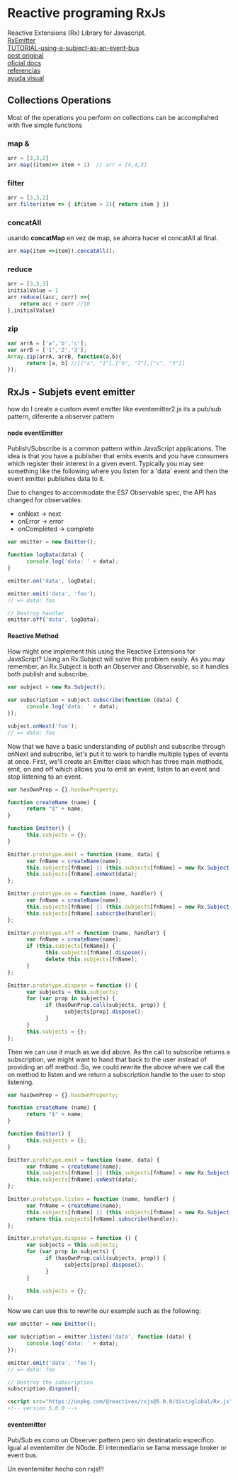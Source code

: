# Reactive programing RxJs
Reactive Extensions (Rx) Library for Javascript.  
[RxEmitter](https://github.com/a-jie/RxEmitter)  
[TUTORIAL-using-a-subject-as-an-event-bus](https://egghead.io/lessons/rxjs-using-a-subject-as-an-event-bus)  
[post original](https://github.com/Reactive-Extensions/RxJS/blob/master/doc/howdoi/eventemitter.md)  
[oficial docs](http://reactivex.io/rxjs/manual/overview.html#introduction)  
[referencias](https://www.learnrxjs.io/)  
[ayuda visual](https://rxmarbles.com/)  

## Collections Operations 
Most of the operations you perform on collections can be accomplished with five simple functions

### map & 
```javascript
arr = [3,3,2]
arr.map((item)=> item + 1)  // arr = [4,4,3]
```
### filter
```javascript
arr = [3,3,2]
arr.filter(item => { if(item > 2){ return item } })
```
### concatAll
usando **concatMap** en vez de map, se ahorra hacer el concatAll al final.
```javascript
arr.map(item =>item}).concatAll();
```
### reduce
```javascript
arr = [3,3,3]
initialValue = 1
arr.reduce((acc, curr) =>{
	return acc + curr //10
},initialValue)
```
### zip
```javascript
var arrA = ['a','b','c'];
var arrB = ['1','2','3'];
Array.zip(arrA, arrB, function(a,b){
      return [a, b] //[["a", "1"],["b", "2"],["c", "3"]]
});
```




## RxJs - Subjets event emitter
how do I create a custom event emitter like eventemitter2.js
its a pub/sub pattern, diferente a observer pattern

#### node eventEmitter

Publish/Subscribe is a common pattern within JavaScript applications. The idea is that you have a publisher that emits events and you have consumers which register their interest in a given event. Typically you may see something like the following where you listen for a 'data' event and then the event emitter publishes data to it.


Due to changes to accommodate the ES7 Observable spec, the API has changed for observables:

- onNext -> next
- onError -> error
- onCompleted -> complete


```javascript 
var emitter = new Emitter();

function logData(data) {
      console.log('data: ' + data);
}

emitter.on('data', logData);

emitter.emit('data', 'foo');
// => data: foo

// Destroy handler
emitter.off('data', logData);
```

#### Reactive Method

How might one implement this using the Reactive Extensions for JavaScript? Using an Rx.Subject will solve this problem easily. As you may remember, an Rx.Subject is both an Observer and Observable, so it handles both publish and subscribe.

```javascript 
var subject = new Rx.Subject();

var subscription = subject.subscribe(function (data) {
      console.log('data: ' + data);
});

subject.onNext('foo');
// => data: foo
```

Now that we have a basic understanding of publish and subscribe through onNext and subscribe, let's put it to work to handle multiple types of events at once. First, we'll create an Emitter class which has three main methods, emit, on and off which allows you to emit an event, listen to an event and stop listening to an event.

```javascript 
var hasOwnProp = {}.hasOwnProperty;

function createName (name) {
      return "$" + name;
}

function Emitter() {
      this.subjects = {};
}

Emitter.prototype.emit = function (name, data) {
      var fnName = createName(name);
      this.subjects[fnName] || (this.subjects[fnName] = new Rx.Subject());
      this.subjects[fnName].onNext(data);
};

Emitter.prototype.on = function (name, handler) {
      var fnName = createName(name);
      this.subjects[fnName] || (this.subjects[fnName] = new Rx.Subject());
      this.subjects[fnName].subscribe(handler);
};

Emitter.prototype.off = function (name, handler) {
      var fnName = createName(name);
      if (this.subjects[fnName]) {
            this.subjects[fnName].dispose();
            delete this.subjects[fnName];
      }
};

Emitter.prototype.dispose = function () {
      var subjects = this.subjects;
      for (var prop in subjects) {
            if (hasOwnProp.call(subjects, prop)) {
                  subjects[prop].dispose();
            }
      }
      this.subjects = {};
};
```

Then we can use it much as we did above. As the call to subscribe returns a subscription, we might want to hand that back to the user instead of providing an off method. So, we could rewrite the above where we call the on method to listen and we return a subscription handle to the user to stop listening.

```javascript 
var hasOwnProp = {}.hasOwnProperty;

function createName (name) {
      return "$" + name;
}

function Emitter() {
      this.subjects = {};
}

Emitter.prototype.emit = function (name, data) {
      var fnName = createName(name);
      this.subjects[fnName] || (this.subjects[fnName] = new Rx.Subject());
      this.subjects[fnName].onNext(data);
};

Emitter.prototype.listen = function (name, handler) {
      var fnName = createName(name);
      this.subjects[fnName] || (this.subjects[fnName] = new Rx.Subject());
      return this.subjects[fnName].subscribe(handler);
};

Emitter.prototype.dispose = function () {
      var subjects = this.subjects;
      for (var prop in subjects) {
            if (hasOwnProp.call(subjects, prop)) {
                  subjects[prop].dispose();
            }
      }

      this.subjects = {};
};
```

Now we can use this to rewrite our example such as the following:

```javascript 
var emitter = new Emitter();

var subcription = emitter.listen('data', function (data) {
      console.log('data: ' + data);
});

emitter.emit('data', 'foo');
// => data: foo

// Destroy the subscription
subscription.dispose();
```

```HTML
<script src="https://unpkg.com/@reactivex/rxjs@5.0.0/dist/global/Rx.js"></script>
<!-- version 5.0.0 -->
```

#### eventemitter

Pub/Sub es como un Observer pattern pero sin destinatario específico.
Igual al  eventemiter de N0ode. El intermediario se llama message broker or event bus. 

Un eventemiiter hecho con rxjs!!!

